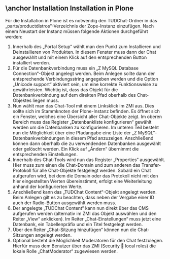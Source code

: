 \anchor Installation
Installation in Plone
---------------------

Für die Installation in Plone ist es notwendig den TUDChat-Ordner in das „parts/productdistros“-Verzeichnis der Zope-Instanz einzufügen. Nach einem Neustart der Instanz müssen folgende Aktionen durchgeführt werden:
1. Innerhalb des „Portal Setup“ wählt man den Punkt zum Installieren und Deinstallieren von Produkten. In diesem Fenster muss dann der Chat ausgewählt und mit einem Klick auf den entsprechenden Button installiert werden.
2. Für die Datenbankverbindung muss ein „Z MySQL Database Connection“-Objekt angelegt werden. Beim Anlegen sollte dann der entsprechende Verbindungsstring angegeben werden und die Option „Unicode support“ aktiviert sein, um eine korrekte Funktionsweise zu gewährleisten. Wichtig ist, dass das Objekt für die Datenbankverbindung auf dem direkten Pfad oberhalb des Chat-Objektes liegen muss.
3. Nun wählt man das Chat-Tool mit einem Linksklick im ZMI aus. Dies sollte sich im Stammknoten der Plone-Instanz befinden. Es öffnet sich ein Fenster, welches eine Übersicht aller Chat-Objekte zeigt. Im oberen Bereich muss das Register „Datenbankliste konfigurieren“ gewählt werden um die Datenbanken zu konfigurieren. Im unteren Teil besteht nun die Möglichkeit über eine Pfadangabe eine Liste der „Z MySQL“-Datenbankverbindungen in diesem Pfad anzuzeigen. Anschließend können dann oberhalb die zu verwendenden Datenbanken ausgewählt oder gelöscht werden. Ein Klick auf „Ändern“ übernimmt die entsprechenden Einstellungen.
4. Innerhalb des Chat-Tools wird nun das Register „Properties“ ausgewählt. Hier muss zum einen die Chat-Domain und zum anderen das Transfer-Protokoll für alle Chat-Objekte festgelegt werden. Sobald ein Chat aufgerufen wird, bei dem die Domain oder das Protokoll nicht mit den hier eingestellten Werten übereinstimmt, erfolgt eine Weiterleitung anhand der konfigurierten Werte.
5. Anschließend kann das „TUDChat Content“-Objekt angelegt werden. Beim Anlegen gilt es zu beachten, dass neben der Vergabe einer ID auch der Radio-Button ausgewählt werden muss.
6. Der angelegte „TUDChat Content“ kann nun direkt über das CMS aufgerufen werden (alternativ im ZMI das Objekt auswählen und den Reiter „View“ anklicken). Im Reiter „Chat-Einstellungen“ muss jetzt eine Datenbank, ein Tabellenpräfix und ein Titel festgelegt werden.
7. Über den Reiter „Chat-Sitzung hinzufügen“ können nun die Chat-Sitzungen angelegt werden.
8. Optional besteht die Möglichkeit Moderatoren für den Chat festzulegen. Hierfür muss dem Benutzer über das ZMI (Security  local roles) die lokale Rolle „ChatModerator“ zugewiesen werden.
